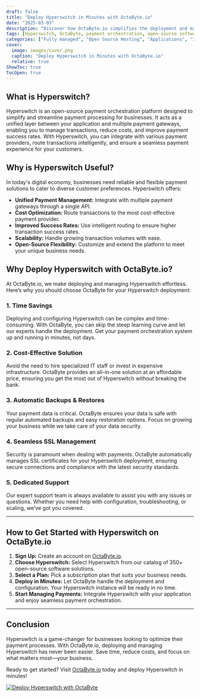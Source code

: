 ```yaml
---
draft: false
title: "Deploy Hyperswitch in Minutes with OctaByte.io"
date: "2025-03-03"
description: "Discover how OctaByte.io simplifies the deployment and management of Hyperswitch, a powerful open-source payment orchestration platform. Save time, reduce costs, and enjoy seamless integration with OctaByte's fully managed services."
tags: [Hyperswitch, OctaByte, payment orchestration, open-source software, managed services, deploy Hyperswitch, payment gateway, secure payments, automated backups, SSL management, cost-effective solutions]
categories: ["Fully managed", "Open Source Hosting", "Applications", "Invoicing And Payments", "Hyperswitch"]
cover:
  image: images/cover.png
  caption: "Deploy Hyperswitch in Minutes with OctaByte.io"
  relative: true
ShowToc: true
TocOpen: true
---
```



## What is Hyperswitch?

Hyperswitch is an open-source payment orchestration platform designed to simplify and streamline payment processing for businesses. It acts as a unified layer between your application and multiple payment gateways, enabling you to manage transactions, reduce costs, and improve payment success rates. With Hyperswitch, you can integrate with various payment providers, route transactions intelligently, and ensure a seamless payment experience for your customers.

## Why is Hyperswitch Useful?

In today's digital economy, businesses need reliable and flexible payment solutions to cater to diverse customer preferences. Hyperswitch offers:

- **Unified Payment Management:** Integrate with multiple payment gateways through a single API.
- **Cost Optimization:** Route transactions to the most cost-effective payment provider.
- **Improved Success Rates:** Use intelligent routing to ensure higher transaction success rates.
- **Scalability:** Handle growing transaction volumes with ease.
- **Open-Source Flexibility:** Customize and extend the platform to meet your unique business needs.

## Why Deploy Hyperswitch with OctaByte.io?

At OctaByte.io, we make deploying and managing Hyperswitch effortless. Here’s why you should choose OctaByte for your Hyperswitch deployment:

### 1. **Time Savings**
Deploying and configuring Hyperswitch can be complex and time-consuming. With OctaByte, you can skip the steep learning curve and let our experts handle the deployment. Get your payment orchestration system up and running in minutes, not days.

### 2. **Cost-Effective Solution**
Avoid the need to hire specialized IT staff or invest in expensive infrastructure. OctaByte provides an all-in-one solution at an affordable price, ensuring you get the most out of Hyperswitch without breaking the bank.

### 3. **Automatic Backups & Restores**
Your payment data is critical. OctaByte ensures your data is safe with regular automated backups and easy restoration options. Focus on growing your business while we take care of your data security.

### 4. **Seamless SSL Management**
Security is paramount when dealing with payments. OctaByte automatically manages SSL certificates for your Hyperswitch deployment, ensuring secure connections and compliance with the latest security standards.

### 5. **Dedicated Support**
Our expert support team is always available to assist you with any issues or questions. Whether you need help with configuration, troubleshooting, or scaling, we’ve got you covered.

---

## How to Get Started with Hyperswitch on OctaByte.io

1. **Sign Up:** Create an account on [OctaByte.io](https://octabyte.io).
2. **Choose Hyperswitch:** Select Hyperswitch from our catalog of 350+ open-source software solutions.
3. **Select a Plan:** Pick a subscription plan that suits your business needs.
4. **Deploy in Minutes:** Let OctaByte handle the deployment and configuration. Your Hyperswitch instance will be ready in no time.
5. **Start Managing Payments:** Integrate Hyperswitch with your application and enjoy seamless payment orchestration.

---

## Conclusion

Hyperswitch is a game-changer for businesses looking to optimize their payment processes. With OctaByte.io, deploying and managing Hyperswitch has never been easier. Save time, reduce costs, and focus on what matters most—your business. 

Ready to get started? Visit [OctaByte.io](https://octabyte.io) today and deploy Hyperswitch in minutes!

[![Deploy Hyperswitch with OctaByte](/images/deploy-on-octabyte.png)](https://octabyte.io/fully-managed-open-source-services/applications/invoicing-and-payments/hyperswitch)
